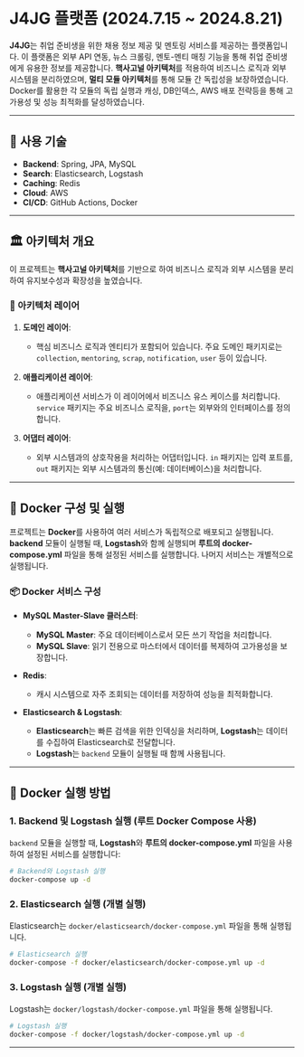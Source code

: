
# J4JG 플랫폼 (2024.7.15 ~ 2024.8.21)

**J4JG**는 취업 준비생을 위한 채용 정보 제공 및 멘토링 서비스를 제공하는 플랫폼입니다. 이 플랫폼은 외부 API 연동, 뉴스 크롤링, 멘토-멘티 매칭 기능을 통해 취업 준비생에게 유용한 정보를 제공합니다.
**핵사고널 아키텍처**를 적용하여 비즈니스 로직과 외부 시스템을 분리하였으며, **멀티 모듈 아키텍처**를 통해 모듈 간 독립성을 보장하였습니다. Docker를 활용한 각 모듈의 독립 실행과 캐싱, DB인덱스, AWS 배포 전략등을 통해 고가용성 및 성능 최적화를 달성하였습니다.

---

## 🚀 사용 기술

- **Backend**: Spring, JPA, MySQL
- **Search**: Elasticsearch, Logstash
- **Caching**: Redis
- **Cloud**: AWS
- **CI/CD**: GitHub Actions, Docker

---

## 🏛️ 아키텍처 개요

이 프로젝트는 **핵사고널 아키텍처**를 기반으로 하여 비즈니스 로직과 외부 시스템을 분리하여 유지보수성과 확장성을 높였습니다.

### 📂 아키텍처 레이어

1. **도메인 레이어**: 
   - 핵심 비즈니스 로직과 엔티티가 포함되어 있습니다. 주요 도메인 패키지로는 `collection`, `mentoring`, `scrap`, `notification`, `user` 등이 있습니다.

2. **애플리케이션 레이어**:
   - 애플리케이션 서비스가 이 레이어에서 비즈니스 유스 케이스를 처리합니다. `service` 패키지는 주요 비즈니스 로직을, `port`는 외부와의 인터페이스를 정의합니다.

3. **어댑터 레이어**:
   - 외부 시스템과의 상호작용을 처리하는 어댑터입니다. `in` 패키지는 입력 포트를, `out` 패키지는 외부 시스템과의 통신(예: 데이터베이스)을 처리합니다.

---

## 🐳 Docker 구성 및 실행

프로젝트는 **Docker**를 사용하여 여러 서비스가 독립적으로 배포되고 실행됩니다. **backend** 모듈이 실행될 때, **Logstash**와 함께 실행되며 **루트의 docker-compose.yml** 파일을 통해 설정된 서비스를 실행합니다. 나머지 서비스는 개별적으로 실행됩니다.

### 📦 Docker 서비스 구성

- **MySQL Master-Slave 클러스터**:
  - **MySQL Master**: 주요 데이터베이스로서 모든 쓰기 작업을 처리합니다.
  - **MySQL Slave**: 읽기 전용으로 마스터에서 데이터를 복제하여 고가용성을 보장합니다.

- **Redis**:
  - 캐시 시스템으로 자주 조회되는 데이터를 저장하여 성능을 최적화합니다.

- **Elasticsearch & Logstash**:
  - **Elasticsearch**는 빠른 검색을 위한 인덱싱을 처리하며, **Logstash**는 데이터를 수집하여 Elasticsearch로 전달합니다.
  - **Logstash**는 `backend` 모듈이 실행될 때 함께 사용됩니다.

---

## 🔧 Docker 실행 방법

### 1. **Backend 및 Logstash 실행 (루트 Docker Compose 사용)**

`backend` 모듈을 실행할 때, **Logstash**와 **루트의 docker-compose.yml** 파일을 사용하여 설정된 서비스를 실행합니다:

```bash
# Backend와 Logstash 실행
docker-compose up -d
```

### 2. **Elasticsearch 실행 (개별 실행)**

Elasticsearch는 `docker/elasticsearch/docker-compose.yml` 파일을 통해 실행됩니다.

```bash
# Elasticsearch 실행
docker-compose -f docker/elasticsearch/docker-compose.yml up -d
```

### 3. **Logstash 실행 (개별 실행)**

Logstash는 `docker/logstash/docker-compose.yml` 파일을 통해 실행됩니다.

```bash
# Logstash 실행
docker-compose -f docker/logstash/docker-compose.yml up -d
```
---
